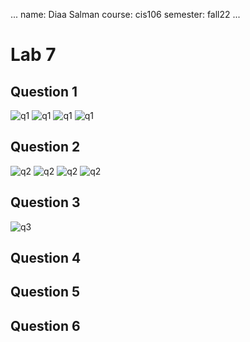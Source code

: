 ...
name: Diaa Salman
course: cis106
semester: fall22
...

# Lab 7

## Question 1
![q1](q1.1.png)
![q1](q1.2.png)
![q1](q1.3.png)
![q1](q1.4.png)

## Question 2
![q2](q2.1.png)
![q2](q2.2.png)
![q2](q2.3.png)
![q2](q2.4.png)

## Question 3
![q3](q3.1.png)

## Question 4

## Question 5

## Question 6
